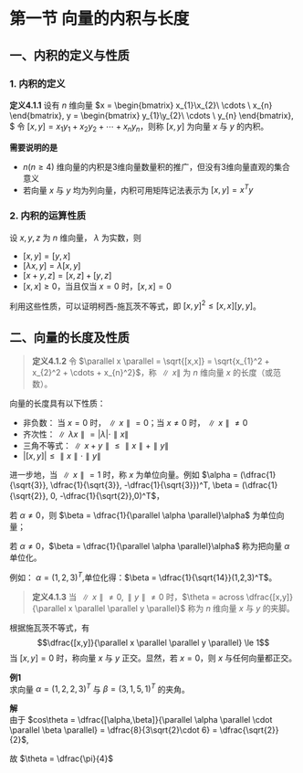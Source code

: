 # 第一节 向量的内积与长度
## 一、内积的定义与性质
### 1. 内积的定义
**定义4.1.1** 设有 $n$ 维向量 $x = 
\begin{bmatrix}
x_{1}\\x_{2}\\ \cdots \\ x_{n}
\end{bmatrix},
y = 
\begin{bmatrix}
y_{1}\\y_{2}\\ \cdots \\ y_{n}
\end{bmatrix},
$
令 $[x, y] = x_{1}y_{1} + x_{2}y_{2} + \cdots + x_{n}y_{n}$，则称 $[x, y]$ 为向量 $x$ 与 $y$ 的内积。  

**需要说明的是**
- $n(n \ge 4)$ 维向量的内积是3维向量数量积的推广，但没有3维向量直观的集合意义
- 若向量 $x$ 与 $y$ 均为列向量，内积可用矩阵记法表示为 $[x, y] =  x^Ty$ 
### 2. 内积的运算性质
设 $x, y, z$ 为 $n$ 维向量， $\lambda$ 为实数，则
- $[x, y] = [y,x]$
- $[\lambda x, y] = \lambda[x,y]$
- $[x + y, z] = [x,z] + [y,z]$
- $[x,x] \ge 0$，当且仅当 $x = 0$ 时，$[x, x] = 0$  

利用这些性质，可以证明柯西-施瓦茨不等式，即 $[x,y]^2 \le [x,x][y,y]$。

## 二、向量的长度及性质
> **定义4.1.2** 令 $\parallel x \parallel = \sqrt{[x,x]} = \sqrt{x_{1}^2 + x_{2}^2 + \cdots + x_{n}^2}$，称 $\parallel x \parallel$ 为 $n$ 维向量 $x$ 的长度（或范数）。  

向量的长度具有以下性质：
- 非负数： 当 $x = 0$ 时，$\parallel x \parallel = 0$；当 $x \ne 0$ 时，$\parallel x \parallel \ne 0$
- 齐次性：$\parallel \lambda x \parallel = |\lambda|\cdot \parallel x \parallel$
- 三角不等式：$\parallel x + y \parallel \le \parallel x \parallel + \parallel y \parallel$
- $|[x,y]| \le \parallel x \parallel \cdot \parallel y \parallel$

进一步地，当 $\parallel x \parallel = 1$ 时，称 $x$ 为单位向量。例如 $\alpha = (\dfrac{1}{\sqrt{3}}, \dfrac{1}{\sqrt{3}}, -\dfrac{1}{\sqrt{3}})^T, \beta = (\dfrac{1}{\sqrt{2}}, 0, -\dfrac{1}{\sqrt{2}},0)^T$，

若 $\alpha \ne 0$，则 $\beta = \dfrac{1}{\parallel \alpha \parallel}\alpha$ 为单位向量；

若 $\alpha \ne 0$，$\beta = \dfrac{1}{\parallel \alpha \parallel}\alpha$ 称为把向量 $\alpha$ 单位化。

例如： $\alpha = (1, 2, 3)^T$,单位化得：$\beta = \dfrac{1}{\sqrt{14}}(1,2,3)^T$。

> **定义4.1.3** 当 $\parallel x \parallel \ne 0, \parallel y \parallel \ne 0$ 时，$\theta = across \dfrac{[x,y]}{\parallel x \parallel \parallel y \parallel}$ 称为 $n$ 维向量 $x$ 与 $y$ 的夹脚。

根据施瓦茨不等式，有
$$\dfrac{[x,y]}{\parallel x \parallel \parallel y \parallel} \le 1$$
当 $[x,y] = 0$ 时，称向量 $x$ 与 $y$ 正交。显然，若 $x = 0$，则 $x$ 与任何向量都正交。

**例1**  
求向量 $\alpha = (1,2,2,3)^T$ 与 $\beta = (3,1,5,1)^T$ 的夹角。

**解**  
由于 $cos\theta =  \dfrac{[\alpha,\beta]}{\parallel \alpha \parallel \cdot \parallel \beta \parallel} = \dfrac{8}{3\sqrt{2}\cdot 6} = \dfrac{\sqrt{2}}{2}$, 
 
故 $\theta = \dfrac{\pi}{4}$

